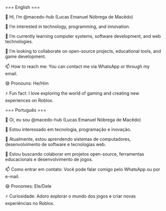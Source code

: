 === English ===

  👋 Hi, I’m @macedo-hub (Lucas Emanuel Nóbrega de Macêdo)

  👀 I’m interested in technology, programming, and innovation.

  🌱 I’m currently learning computer systems, software development, and web technologies.

  💞️ I’m looking to collaborate on open-source projects, educational tools, and game development.

  📫 How to reach me: You can contact me via WhatsApp or through my email.

  😄 Pronouns: He/Him

  ⚡ Fun fact: I love exploring the world of gaming and creating new experiences on Roblox.

=== Português ===

  👋 Oi, eu sou @macedo-hub (Lucas Emanuel Nóbrega de Macêdo)

  👀 Estou interessado em tecnologia, programação e inovação.

  🌱 Atualmente, estou aprendendo sistemas de computadores, desenvolvimento de software e tecnologias web.

  💞️ Estou buscando colaborar em projetos open-source, ferramentas educacionais e desenvolvimento de jogos.

  📫 Como entrar em contato: Você pode falar comigo pelo WhatsApp ou por e-mail.

  😄 Pronomes: Ele/Dele

  ⚡ Curiosidade: Adoro explorar o mundo dos jogos e criar novas experiências no Roblox.
